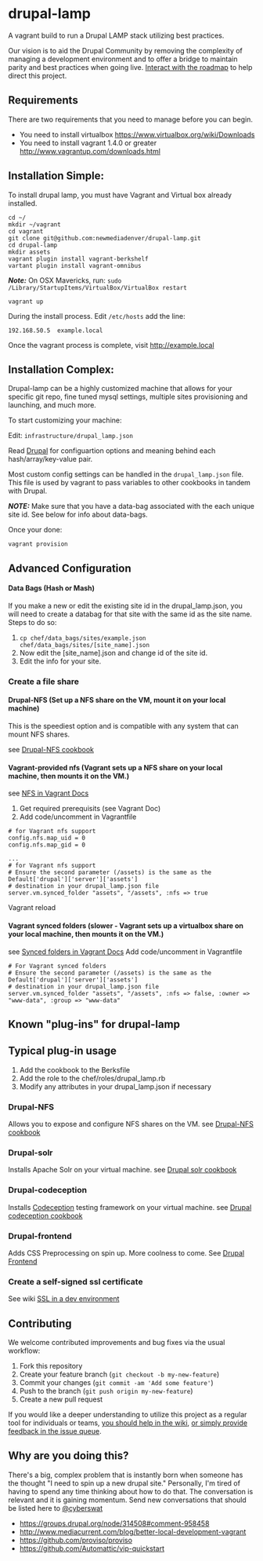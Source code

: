 drupal-lamp
=================

A vagrant build to run a Drupal LAMP stack utilizing best practices.

Our vision is to aid the Drupal Community by removing the complexity of managing a development environment and to offer a bridge to maintain parity and best practices when going live.  [Interact with the roadmap](https://github.com/newmediadenver/drupal-lamp/issues/milestones) to help direct this project.

Requirements
------------
There are two requirements that you need to manage before you can begin.
* You need to install virtualbox https://www.virtualbox.org/wiki/Downloads
* You need to install vagrant 1.4.0 or greater http://www.vagrantup.com/downloads.html

Installation Simple:
------------
To install drupal lamp, you must have Vagrant and Virtual box already installed.

```
cd ~/
mkdir ~/vagrant
cd vagrant
git clone git@github.com:newmediadenver/drupal-lamp.git
cd drupal-lamp
mkdir assets
vagrant plugin install vagrant-berkshelf
vartant plugin install vagrant-omnibus
```
***Note:*** On OSX Mavericks, run: ```sudo /Library/StartupItems/VirtualBox/VirtualBox restart```

```
vagrant up
```

During the install process. Edit ```/etc/hosts``` add the line:

```
192.168.50.5  example.local
```

Once the vagrant process is complete, visit http://example.local

Installation Complex:
-------------

Drupal-lamp can be a highly customized machine that allows for your specific git
repo, fine tuned mysql settings, multiple sites provisioning and launching, and
much more.

To start customizing your machine:

Edit: ```infrastructure/drupal_lamp.json```

Read [Drupal](newmediadenver/drupal) for configuartion options and meaning behind
each hash/array/key-value pair.

Most custom config settings can be handled in the ```drupal_lamp.json``` file. This
file is used by vagrant to pass variables to other cookbooks in tandem with Drupal.

***NOTE:*** Make sure that you have a data-bag associated with the each unique site id.
See below for info about data-bags.

Once your done:

```
vagrant provision
```


Advanced Configuration
-------------
#### Data Bags (Hash or Mash)
If you make a new or edit the existing site id in the drupal_lamp.json, you will
need to create a databag for that site with the same id as the site name. Steps to do so:

1. ```cp chef/data_bags/sites/example.json chef/data_bags/sites/[site_name].json```
1. Now edit the [site_name].json and change id of the site id.
1. Edit the info for your site.

### Create a file share

#### Drupal-NFS (Set up a NFS share on the VM, mount it on your local machine)
This is the speediest option and is compatible with any system that can mount
NFS shares.

see [Drupal-NFS cookbook](https://github.com/arknoll/drupal-nfs)

#### Vagrant-provided nfs (Vagrant sets up a NFS share on your local machine, then mounts it on the VM.)
see [NFS in Vagrant Docs](https://docs.vagrantup.com/v2/synced-folders/nfs.html)

1. Get required prerequisits (see Vagrant Doc)
2. Add code/uncomment in Vagrantfile
````
# for Vagrant nfs support
config.nfs.map_uid = 0
config.nfs.map_gid = 0

...
# for Vagrant nfs support
# Ensure the second parameter (/assets) is the same as the Default['drupal']['server']['assets']
# destination in your drupal_lamp.json file
server.vm.synced_folder "assets", "/assets", :nfs => true
````
Vagrant reload

#### Vagrant synced folders (slower - Vagrant sets up a virtualbox share on your local machine, then mounts it on the VM.)
see [Synced folders in Vagrant Docs](https://docs.vagrantup.com/v2/synced-folders/basic_usage.html)
Add code/uncomment in Vagrantfile
````
# For Vagrant synced folders
# Ensure the second parameter (/assets) is the same as the Default['drupal']['server']['assets']
# destination in your drupal_lamp.json file
server.vm.synced_folder "assets", "/assets", :nfs => false, :owner => "www-data", :group => "www-data"
````


Known "plug-ins" for drupal-lamp
--------------------------------
## Typical plug-in usage
1. Add the cookbook to the Berksfile
2. Add the role to the chef/roles/drupal_lamp.rb
3. Modify any attributes in your drupal_lamp.json if necessary

### Drupal-NFS
Allows you to expose and configure NFS shares on the VM.
see [Drupal-NFS cookbook](https://github.com/arknoll/drupal-nfs)

### Drupal-solr
Installs Apache Solr on your virtual machine.
see [Drupal solr cookbook](http://github.com/arknoll/drupal)

### Drupal-codeception
Installs [Codeception](http://codeception.com/) testing framework on your virtual machine.
see [Drupal codeception cookbook](http://github.com/arknoll/drupal-codeception)

### Drupal-frontend
Adds CSS Preprocessing on spin up. More coolness to come.
See [Drupal Frontend](http://github.com/timodwhit/drupal-frontend)

### Create a self-signed ssl certificate
See wiki [SSL in a dev environment](https://github.com/newmediadenver/drupal-lamp/wiki/SSL-in-a-dev-environment)


Contributing
------------

We welcome contributed improvements and bug fixes via the usual workflow:

1. Fork this repository
2. Create your feature branch (`git checkout -b my-new-feature`)
3. Commit your changes (`git commit -am 'Add some feature'`)
4. Push to the branch (`git push origin my-new-feature`)
5. Create a new pull request


If you would like a deeper understanding to utilize this project as a regular tool for individuals or teams, [you should help in the wiki](https://github.com/newmediadenver/drupal-lamp/wiki/_pages), [or simply provide feedback in the issue queue](https://github.com/newmediadenver/drupal-lamp/issues).
## Why are you doing this? ##
There's a big, complex problem that is instantly born when someone has the thought "I need to spin up a new drupal site."  Personally, I'm tired of having to spend any time thinking about how to do that. The conversation is relevant and it is gaining momentum. Send new conversations that should be listed here to [@cyberswat](https://twitter.com/cyberswat)

* https://groups.drupal.org/node/314508#comment-958458
* http://www.mediacurrent.com/blog/better-local-development-vagrant
* https://github.com/proviso/proviso
* https://github.com/Automattic/vip-quickstart
